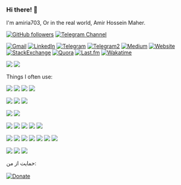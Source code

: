 ### Hi there! 👋

I'm amiria703, Or in the real world, Amir Hossein Maher.

[![GitHub followers](https://img.shields.io/github/followers/amiria703?logo=github&style=for-the-badge "Follow my GitHub profile!")](https://github.com/amiria703)
[![Telegram Channel](https://img.shields.io/endpoint?style=for-the-badge&url=https%3A%2F%2Frunkit.io%2Fdamiankrawczyk%2Ftelegram-badge%2Fbranches%2Fmaster%3Furl%3Dhttps%3A%2F%2Ft.me%2Famiria703_channel "Join my channel!")](https://t.me/amiria703_channel)

[![Gmail](https://img.shields.io/badge/Gmail-D14836?style=for-the-badge&logo=gmail&logoColor=white)](mailto:amiria703@gmail.com)
[![LinkedIn](https://img.shields.io/badge/LinkedIn-0077B5?style=for-the-badge&logo=linkedin&logoColor=white)](https://linkedin.com/in/amiria703)
[![Telegram](https://img.shields.io/badge/Telegram-2CA5E0?style=for-the-badge&logo=telegram&logoColor=white)](https://t.me/amiria703)
[![Telegram2](https://img.shields.io/badge/Telegram%20(Personal)-2CA5E0?style=for-the-badge&logo=telegram&logoColor=white)](https://t.me/swiftic_programmer)
[![Medium](https://img.shields.io/badge/Medium-12100E?style=for-the-badge&logo=medium&logoColor=white)](https://medium.com/@amiria703)
[![Website](https://img.shields.io/badge/website%20(Currently%20Offline)-000000?style=for-the-badge&logo=About.me&logoColor=white)](https://amiria703.ir)
[![StackExchange](https://img.shields.io/badge/StackExchange-%23ffffff.svg?&style=for-the-badge&logo=StackExchange&logoColor=white)](https://stackexchange.com/users/18385810?tab=accounts)
[![Quora](https://img.shields.io/badge/Quora-%23B92B27.svg?&style=for-the-badge&logo=Quora&logoColor=white)](https://quora.com/profile/Amir-Hossein-Maher)
[![Last.fm](https://img.shields.io/badge/last.fm-D51007?style=for-the-badge&logo=last.fm&logoColor=white)](https://last.fm/user/amiria703)
[![Wakatime](https://img.shields.io/badge/WakaTime-000000?style=for-the-badge&logo=WakaTime&logoColor=white)](https://wakatime.com/share/@6349d8fc-5108-4b08-ace8-45067a3d37f5/5290807d-1104-413b-900b-2d1f6b21a075.svg)

![](https://github-profile-summary-cards.vercel.app/api/cards/profile-details?username=amiria703&theme=vue)
![](https://github-profile-trophy.vercel.app/?username=amiria703)

Things I often use:

![](https://img.shields.io/badge/Google_chrome-4285F4?style=for-the-badge&logo=Google-chrome&logoColor=white)
![](https://img.shields.io/badge/Linux_Mint-87CF3E?style=for-the-badge&logo=linux-mint&logoColor=white)
![](https://img.shields.io/badge/lineageos-167C80?style=for-the-badge&logo=lineageos&logoColor=white)
![](https://img.shields.io/badge/Windows%2011-0078D6?style=for-the-badge&logo=windows&logoColor=white)

![](https://img.shields.io/badge/VSCode-0078D4?style=for-the-badge&logo=visual%20studio%20code&logoColor=white)
![](http://img.shields.io/badge/-PHPStorm-181717?style=for-the-badge&logo=phpstorm&logoColor=white)
![](https://img.shields.io/badge/Atom-66595C?style=for-the-badge&logo=Atom&logoColor=white)

![](https://img.shields.io/badge/Figma-F24E1E?style=for-the-badge&logo=figma&logoColor=white)
![](https://img.shields.io/badge/Inkscape-000000?style=for-the-badge&logo=Inkscape&logoColor=white)

![](https://img.shields.io/badge/HTML5-E34F26?style=for-the-badge&logo=html5&logoColor=white)
![](https://img.shields.io/badge/CSS3-1572B6?style=for-the-badge&logo=css3&logoColor=white)
![](https://img.shields.io/badge/Bootstrap-563D7C?style=for-the-badge&logo=bootstrap&logoColor=white)
![](https://img.shields.io/badge/Tailwind_CSS-38B2AC?style=for-the-badge&logo=tailwind-css&logoColor=white)
![](https://img.shields.io/badge/Sass-CC6699?style=for-the-badge&logo=sass&logoColor=white)

![](https://img.shields.io/badge/JavaScript-323330?style=for-the-badge&logo=javascript&logoColor=F7DF1E)
![](https://img.shields.io/badge/jQuery-0769AD?style=for-the-badge&logo=jquery&logoColor=white)
![](https://img.shields.io/badge/Electron-2B2E3A?style=for-the-badge&logo=electron&logoColor=9FEAF9)
![](https://img.shields.io/badge/Vue.js-35495E?style=for-the-badge&logo=vuedotjs&logoColor=4FC08D)
![](https://img.shields.io/badge/nuxt.js-00C58E?style=for-the-badge&logo=nuxtdotjs&logoColor=white)
![](https://img.shields.io/badge/Vuetify-1867C0?style=for-the-badge&logo=vuetify&logoColor=white)
![](https://img.shields.io/badge/Quasar-1976D2?style=for-the-badge&logo=quasar&logoColor=white)

![](https://img.shields.io/badge/PHP-777BB4?style=for-the-badge&logo=php&logoColor=white)
![](https://img.shields.io/badge/Composer-885630?style=for-the-badge&logo=Composer&logoColor=white)
![](https://img.shields.io/badge/Laravel-FF2D20?style=for-the-badge&logo=laravel&logoColor=white)

حمایت از من:\
\
[![Donate](https://img.shields.io/badge/کافیته-FFDD00?style=for-the-badge&logo=buy-me-a-coffee&logoColor=black)](https://www.coffeete.ir/amiria703)
